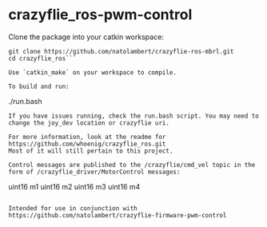 crazyflie_ros-pwm-control
=============

Clone the package into your catkin workspace:
```
git clone https://github.com/natolambert/crazyflie-ros-mbrl.git
cd crazyflie_ros```

Use `catkin_make` on your workspace to compile.

To build and run:
```
./run.bash
```
If you have issues running, check the run.bash script. You may need to change the joy_dev location or crazyflie uri.

For more information, look at the readme for https://github.com/whoenig/crazyflie_ros.git
Most of it will still pertain to this project.

Control messages are published to the /crazyflie/cmd_vel topic in the form of /crazyflie_driver/MotorControl messages:
```
uint16 m1
uint16 m2
uint16 m3
uint16 m4
```

Intended for use in conjunction with https://github.com/natolambert/crazyflie-firmware-pwm-control

